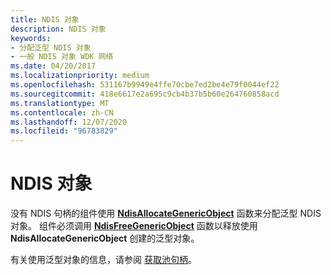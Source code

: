 ```yaml
---
title: NDIS 对象
description: NDIS 对象
keywords:
- 分配泛型 NDIS 对象
- 一般 NDIS 对象 WDK 网络
ms.date: 04/20/2017
ms.localizationpriority: medium
ms.openlocfilehash: 531167b9949e4ffe70cbe7ed2be4e79f0044ef22
ms.sourcegitcommit: 418e6617e2a695c9cb4b37b5b60e264760858acd
ms.translationtype: MT
ms.contentlocale: zh-CN
ms.lasthandoff: 12/07/2020
ms.locfileid: "96783829"
---
```

# <a name="ndis-objects"></a>NDIS 对象





没有 NDIS 句柄的组件使用 [**NdisAllocateGenericObject**](/windows-hardware/drivers/ddi/ndis/nf-ndis-ndisallocategenericobject) 函数来分配泛型 NDIS 对象。 组件必须调用 [**NdisFreeGenericObject**](/windows-hardware/drivers/ddi/ndis/nf-ndis-ndisfreegenericobject) 函数以释放使用 **NdisAllocateGenericObject** 创建的泛型对象。

有关使用泛型对象的信息，请参阅 [获取池句柄](obtaining-pool-handles.md)。

 

